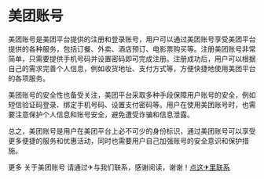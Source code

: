 # 美团账号

美团账号是美团平台提供的注册和登录账号，用户可以通过美团账号享受美团平台提供的各种服务，包括订餐、外卖、酒店预订、电影票购买等。注册美团账号非常简单，只需要提供手机号码并设置密码即可完成注册。注册成功后，用户可以根据自己的需求完善个人信息，例如收货地址、支付方式等，方便快捷地使用美团平台的各项服务。

美团账号的安全性也备受关注，美团平台采取多种手段保障用户账号的安全，例如短信验证码登录、绑定手机号码、设置支付密码等。用户在使用美团账号时，也需要注意保护个人信息和账号安全，避免遭受诈骗和信息泄露。

总之，美团账号是用户在美团平台上必不可少的身份标识，通过美团账号可以享受更多便捷的服务和优惠活动，同时也需要用户自己加强账号的安全意识和保护措施。

更多 关于美团账号 请通过✈与我们联系，感谢阅读，谢谢！[点这✈里联系](https://1.k02.cc)